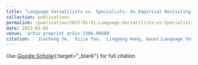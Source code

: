 ```yaml
---
title: "Language Versatilists vs. Specialists: An Empirical Revisiting on Multilingual Transfer Ability"
collection: publications
permalink: /publication/2023-01-01-Language-Versatilists-vs-Specialists-An-Empirical-Revisiting-on-Multilingual-Transfer-Ability
date: 2023-01-01
venue: 'arXiv preprint arXiv:2306.06688'
citation: ' Jiacheng Ye,  Xijia Tao,  Lingpeng Kong, &quot;Language Versatilists vs. Specialists: An Empirical Revisiting on Multilingual Transfer Ability.&quot; arXiv preprint arXiv:2306.06688, 2023.'
---
```

Use [Google Scholar](https://scholar.google.com/scholar?q=Language+Versatilists+vs.+Specialists:+An+Empirical+Revisiting+on+Multilingual+Transfer+Ability){:target="_blank"} for full citation